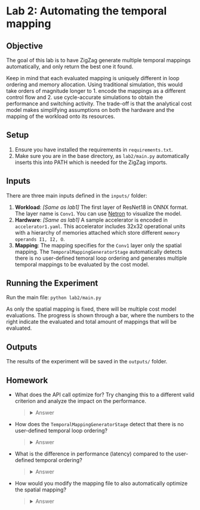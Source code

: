 # Lab 2: Automating the temporal mapping

## Objective
The goal of this lab is to have ZigZag generate multiple temporal mappings automatically, and only return the best one it found. 

Keep in mind that each evaluated mapping is uniquely different in loop ordering and memory allocation. Using traditional simulation, this would take orders of magnitude longer to 1. encode the mappings as a different control flow and 2. use cycle-accurate simulations to obtain the performance and switching activity. The trade-off is that the analytical cost model makes simplifying assumptions on both the hardware and the mapping of the workload onto its resources.

## Setup
1. Ensure you have installed the requirements in `requirements.txt`.
2. Make sure you are in the base directory, as `lab2/main.py` automatically inserts this into PATH which is needed for the ZigZag imports.

## Inputs
There are three main inputs defined in the `inputs/` folder:
1. **Workload**: _[Same as lab1]_ The first layer of ResNet18 in ONNX format. The layer name is `Conv1`. You can use [Netron](https://netron.app) to visualize the model.
2. **Hardware**: _[Same as lab1]_ A sample accelerator is encoded in `accelerator1.yaml`. This accelerator includes 32x32 operational units with a hierarchy of memories attached which store different `memory operands I1, I2, O`.
3. **Mapping**: The mapping specifies for the `Conv1` layer only the spatial mapping. The `TemporalMappingGeneratorStage` automatically detects there is no user-defined temoral loop ordering and generates multiple temporal mappings to be evaluated by the cost model.

## Running the Experiment
Run the main file:
    ```
    python lab2/main.py
    ```
    
As only the spatial mapping is fixed, there will be multiple cost model evaluations. The progress is shown through a bar, where the numbers to the right indicate the evaluated and total amount of mappings that will be evaluated.

## Outputs
The results of the experiment will be saved in the `outputs/` folder.

## Homework

- What does the API call optimize for? Try changing this to a different valid criterion and analyze the impact on the performance.
    > <details>
    > <summary>Answer</summary>
    >     
    > The API call optimizes for minimal latency, defined through the `optimization_criterion` in the main file.
    > 
    > Other valid criteria are `energy` and `EDP` (energy-delay product). A custom criterion requires manual implementation of a custom `Stage` which filters cost model evlauations to only return the one that optimizes the custom criterion. 
    > 
    > **Tip:** When trying different criteria, change the `experiment_id` to automatically save the results to a different folder and easily compare them.
    >
    > </details>

- How does the `TemporalMappingGeneratorStage` detect that there is no user-defined temporal loop ordering?
    > <details>
    > <summary>Answer</summary>
    >     
    > The `WorkloadFactory` checks for each layer if there is a user-defined temporal ordering defined in the mapping file. If so, it saves it as the `temporal_ordering` attribute of the layer. The `TemporalMappingGeneratorStage` gets this attribute and passes it to the underlying `LomaEngine`, which can be seen [here](https://github.com/KULeuven-MICAS/zigzag/blob/b8a523b10215eef8f82ad4eff3be9d17446457ed/zigzag/stages/mapping/temporal_mapping_generator_stage.py#L58). The engine is responsible for generating valid temporal mappings, i.e. with allocation of the memory levels for the different loops, from the provided user-defined temporal ordering or any other constraints.
    >
    > </details>

- What is the difference in performance (latency) compared to the user-defined temporal ordering? 
    > <details>
    > <summary>Answer</summary>
    > 
    > The LOMA engine inside of the `TemporalMappingGeneratorStage` takes in the defined `temporal_ordering` and allocates the different temporal loops from inner to outer to the memories in the hierarchy. This is the extra information you see in the printed mapping: for every operand and every loop, it shows the memory level it was allocated to.
    > 
    > </details>

- How would you modify the mapping file to also automatically optimize the spatial mapping?
    > <details>
    > <summary>Answer</summary>
    > 
    > Identically to the temporal ordering, you can simply remove the defined spatial mapping in the mapping file. Then, the `SpatialMappingGeneratorStage` will automatically generate a number of spatial mappings. For each generated spatial mapping, the same flow will run as before: multiple temporal mappings are evaluated and filtered to return the best one wrt. the optimization criterion.
    >
    > The standard number of spatial mappings evaluated is 3, which are those with the highest spatial utilization. This can be increased or reduced by passing a different `nb_spatial_mappings_generated` to the API call.
    > 
    > </details>
